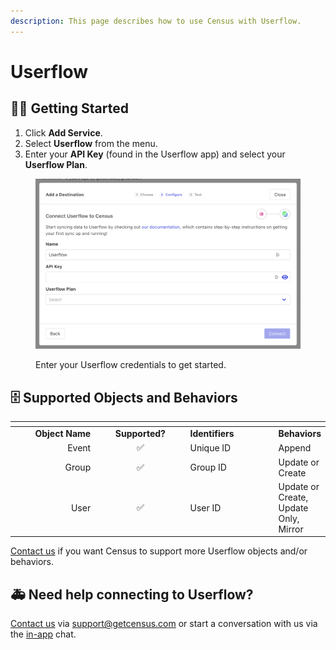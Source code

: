 ```yaml
---
description: This page describes how to use Census with Userflow.
---
```


# Userflow

## 🏃‍♀️ Getting Started

1. Click **Add Service**.
2. Select **Userflow** from the menu.
3. Enter your **API Key** (found in the Userflow app) and select your **Userflow Plan**.

<figure><img src="../.gitbook/assets/userflow-creds.png" alt="Userflow credentials"><figcaption><p>Enter your Userflow credentials to get started.</p></figcaption></figure>

## 🗄 Supported Objects and Behaviors

<table data-header-hidden><thead><tr><th width="152" align="right"></th><th width="152" align="center"></th><th width="150"></th><th></th></tr></thead><tbody><tr><td align="right"><strong>Object Name</strong></td><td align="center"><strong>Supported?</strong></td><td><strong>Identifiers</strong></td><td><strong>Behaviors</strong></td></tr><tr><td align="right">Event</td><td align="center">✅</td><td>Unique ID</td><td>Append</td></tr><tr><td align="right">Group</td><td align="center">✅</td><td>Group ID</td><td>Update or Create</td></tr><tr><td align="right">User</td><td align="center">✅</td><td>User ID</td><td>Update or Create, Update Only, Mirror</td></tr></tbody></table>

[Contact us](mailto:support@getcensus.com) if you want Census to support more Userflow objects and/or behaviors.

## 🚑 Need help connecting to Userflow?

[Contact us](mailto:support@getcensus.com) via support@getcensus.com or start a conversation with us via the [in-app](https://app.getcensus.com) chat.
